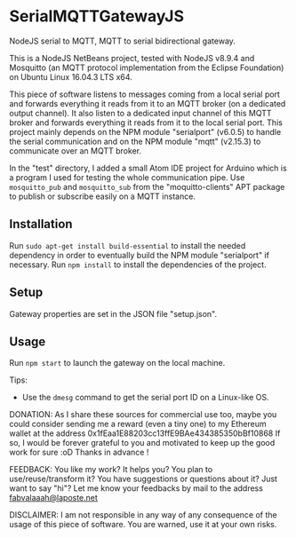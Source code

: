 # SerialMQTTGatewayJS
NodeJS serial to MQTT, MQTT to serial bidirectional gateway.

This is a NodeJS NetBeans project, tested with NodeJS v8.9.4 and Mosquitto (an
MQTT protocol implementation from the Eclipse Foundation) on Ubuntu Linux
16.04.3 LTS x64.

This piece of software listens to messages coming from a local serial port and
forwards everything it reads from it to an MQTT broker (on a dedicated output
channel). It also listen to a dedicated input channel of this MQTT broker and
forwards everything it reads from it to the local serial port. This project
mainly depends on the NPM module "serialport" (v6.0.5) to handle the serial
communication and on the NPM module "mqtt" (v2.15.3) to communicate over an MQTT
broker.

In the "test" directory, I added a small Atom IDE project for Arduino which is a
program I used for testing the whole communication pipe. Use `mosquitto_pub` and
`mosquitto_sub` from the "moquitto-clients" APT package to publish or subscribe
easily on a MQTT instance.

## Installation
Run `sudo apt-get install build-essential` to install the needed dependency in
order to eventually build the NPM module "serialport" if necessary.
Run `npm install` to install the dependencies of the project.

## Setup
Gateway properties are set in the JSON file "setup.json".

## Usage
Run `npm start` to launch the gateway on the local machine.

Tips:
- Use the `dmesg` command to get the serial port ID on a Linux-like OS.

DONATION:
As I share these sources for commercial use too, maybe you could consider
sending me a reward (even a tiny one) to my Ethereum wallet at the address
0x1fEaa1E88203cc13ffE9BAe434385350bBf10868
If so, I would be forever grateful to you and motivated to keep up the good work
for sure :oD Thanks in advance !

FEEDBACK:
You like my work? It helps you? You plan to use/reuse/transform it? You have
suggestions or questions about it? Just want to say "hi"? Let me know your
feedbacks by mail to the address fabvalaaah@laposte.net

DISCLAIMER:
I am not responsible in any way of any consequence of the usage of this piece of
software. You are warned, use it at your own risks.